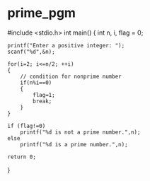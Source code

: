 # prime_pgm
#include <stdio.h>
int main()
{
    int n, i, flag = 0;

    printf("Enter a positive integer: ");
    scanf("%d",&n);

    for(i=2; i<=n/2; ++i)
    {
        // condition for nonprime number
        if(n%i==0)
        {
            flag=1;
            break;
        }
    }

    if (flag!=0)
        printf("%d is not a prime number.",n);
    else
        printf("%d is a prime number.",n);
    
    return 0;
}

